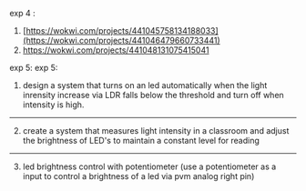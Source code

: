 exp 4 :
1) [https://wokwi.com/projects/441045758134188033](https://wokwi.com/projects/441046479660733441)
3)  https://wokwi.com/projects/441048131075415041


exp 5:
exp 5:
1) design a system that turns on an led automatically when the light inrensity increase via LDR falls below the threshold and turn off when intensity is high.
---------
2) create a system that measures light intensity in a classroom and adjust the brightness of LED's to maintain a constant level for reading
-----
3) led brightness control with potentiometer (use a potentiometer as a input to control a brightness of a led via pvm analog right pin)
